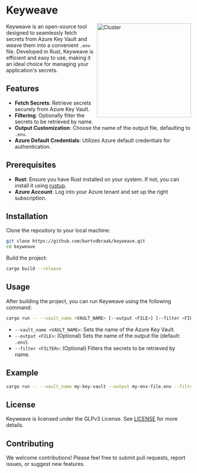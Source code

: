 # Keyweave

<img align="right" src="https://github.com/bartvdbraak/keyweave/assets/3996360/bed7f004-e897-46e5-98a4-c654251c0e17" alt="Cluster" height="256">

Keyweave is an open-source tool designed to seamlessly fetch secrets from Azure Key Vault and weave them into a convenient `.env` file. Developed in Rust, Keyweave is efficient and easy to use, making it an ideal choice for managing your application's secrets.

## Features

- **Fetch Secrets**: Retrieve secrets securely from Azure Key Vault.
- **Filtering**: Optionally filter the secrets to be retrieved by name.
- **Output Customization**: Choose the name of the output file, defaulting to `.env`.
- **Azure Default Credentials**: Utilizes Azure default credentials for authentication.

## Prerequisites

- **Rust**: Ensure you have Rust installed on your system. If not, you can install it using [rustup](https://rustup.rs/).
- **Azure Account**: Log into your Azure tenant and set up the right subscription.

## Installation

Clone the repository to your local machine:

```sh
git clone https://github.com/bartvdbraak/keyweave.git
cd keyweave
```

Build the project:

```sh
cargo build --release
```

## Usage

After building the project, you can run Keyweave using the following command:

```sh
cargo run -- --vault_name <VAULT_NAME> [--output <FILE>] [--filter <FILTER>]
```

- `--vault_name <VAULT_NAME>`: Sets the name of the Azure Key Vault.
- `--output <FILE>`: (Optional) Sets the name of the output file (default: `.env`).
- `--filter <FILTER>`: (Optional) Filters the secrets to be retrieved by name.

## Example

```sh
cargo run -- --vault_name my-key-vault --output my-env-file.env --filter my-secret
```

## License

Keyweave is licensed under the GLPv3 License. See [LICENSE](LICENSE) for more details.

## Contributing

We welcome contributions! Please feel free to submit pull requests, report issues, or suggest new features.
